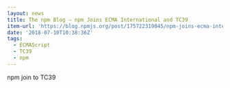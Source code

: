 ```yaml
---
layout: news
title: The npm Blog — npm Joins ECMA International and TC39
item-url: 'https://blog.npmjs.org/post/175722319045/npm-joins-ecma-international-and-tc39'
date: '2018-07-10T10:38:36Z'
tags:
  - ECMAScript
  - TC39
  - npm
---
```

npm join to TC39
